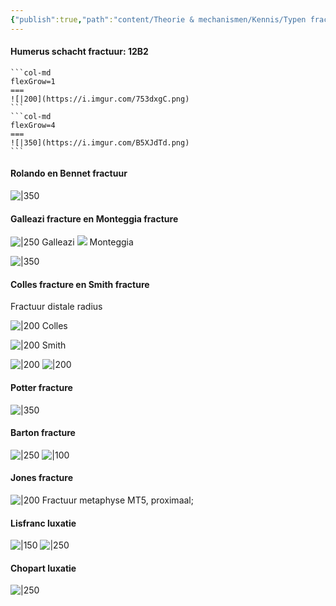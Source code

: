 ```yaml
---
{"publish":true,"path":"content/Theorie & mechanismen/Kennis/Typen fracturen.md","permalink":"/content/theorie-and-mechanismen/kennis/typen-fracturen/","tags":["KVS"]}
---
```



#### Humerus schacht fractuur: 12B2
````col
```col-md
flexGrow=1
===
![|200](https://i.imgur.com/753dxgC.png)
```
```col-md
flexGrow=4
===
![|350](https://i.imgur.com/B5XJdTd.png)
```
````

#### Rolando en Bennet fractuur

![|350](https://i.imgur.com/eeyUF13.png)


#### Galleazi fracture en Monteggia fracture
![|250](https://i.imgur.com/tw2EWes.png)
Galleazi
![](https://i.imgur.com/bxOFGsq.png)
Monteggia


![|350](https://i.imgur.com/OTErL6V.png)

#### Colles fracture en Smith fracture
Fractuur distale radius

![|200](https://i.imgur.com/87ClJQr.png) Colles


![|200](https://i.imgur.com/dhyMtZj.png) Smith

![|200](https://i.imgur.com/dv32L3y.png)
![|200](https://i.imgur.com/fpVB9vx.png)




#### Potter fracture
![|350](https://i.imgur.com/90s2iBA.png)

#### Barton fracture
![|250](https://i.imgur.com/xolvSbA.png)
![|100](https://i.imgur.com/u72CxU9.png)

#### Jones fracture 

![|200](https://i.imgur.com/NHeBlxy.png)
Fractuur metaphyse MT5, proximaal;


#### Lisfranc luxatie
![|150](https://i.imgur.com/At8Lo0p.png)
![|250](https://i.imgur.com/Lh2Q77t.png)


#### Chopart luxatie

![|250](https://i.imgur.com/FHAxFSj.png)
